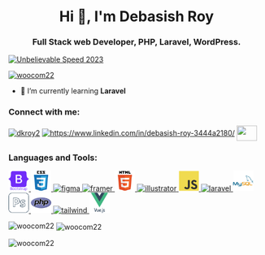 <h1 align="center">Hi 👋, I'm Debasish Roy</h1>
<h3 align="center">Full Stack web Developer, PHP, Laravel, WordPress.</h3>

<a href="https://www.a2hosting.com/?aid=5d57620e16f96&amp;bid=05a5558f" target="_top"><img src="//affiliates.a2hosting.com/accounts/default1/9u7wabf7le4/05a5558f.jpg" alt="Unbelievable Speed 2023" title="Unbelievable Speed 2023" width="728" height="90" /></a><img style="border:0" src="https://affiliates.a2hosting.com/scripts/9u7waif7le4?aid=5d57620e16f96&amp;bid=05a5558f" width="1" height="1" alt="" />

<p align="left"> <a href="https://github.com/ryo-ma/github-profile-trophy"><img src="https://github-profile-trophy.vercel.app/?username=woocom22" alt="woocom22" /></a> </p>

- 🌱 I’m currently learning **Laravel**

<h3 align="left">Connect with me:</h3>
<p align="left">
<a href="https://twitter.com/dkroy2" target="blank"><img align="center" src="https://raw.githubusercontent.com/rahuldkjain/github-profile-readme-generator/master/src/images/icons/Social/twitter.svg" alt="dkroy2" height="30" width="40" /></a>
<a href="https://linkedin.com/in/https://www.linkedin.com/in/debasish-roy-3444a2180/" target="blank"><img align="center" src="https://raw.githubusercontent.com/rahuldkjain/github-profile-readme-generator/master/src/images/icons/Social/linked-in-alt.svg" alt="https://www.linkedin.com/in/debasish-roy-3444a2180/" height="30" width="40" /></a>
<a href="https://youtube.com/@htech5200?si=4E--LLKndG4s9l5h" target="blank"><img align="center" src="https://raw.githubusercontent.com/rahuldkjain/github-profile-readme-generator/master/src/images/icons/Social/youtube.svg" alt="" height="30" width="40" /></a>
</p>

<h3 align="left">Languages and Tools:</h3>
<p align="left"> <a href="https://getbootstrap.com" target="_blank" rel="noreferrer"> <img src="https://raw.githubusercontent.com/devicons/devicon/master/icons/bootstrap/bootstrap-plain-wordmark.svg" alt="bootstrap" width="40" height="40"/> </a> <a href="https://www.w3schools.com/css/" target="_blank" rel="noreferrer"> <img src="https://raw.githubusercontent.com/devicons/devicon/master/icons/css3/css3-original-wordmark.svg" alt="css3" width="40" height="40"/> </a> <a href="https://www.figma.com/" target="_blank" rel="noreferrer"> <img src="https://www.vectorlogo.zone/logos/figma/figma-icon.svg" alt="figma" width="40" height="40"/> </a> <a href="https://www.framer.com/" target="_blank" rel="noreferrer"> <img src="https://www.vectorlogo.zone/logos/framer/framer-icon.svg" alt="framer" width="40" height="40"/> </a> <a href="https://www.w3.org/html/" target="_blank" rel="noreferrer"> <img src="https://raw.githubusercontent.com/devicons/devicon/master/icons/html5/html5-original-wordmark.svg" alt="html5" width="40" height="40"/> </a> <a href="https://www.adobe.com/in/products/illustrator.html" target="_blank" rel="noreferrer"> <img src="https://www.vectorlogo.zone/logos/adobe_illustrator/adobe_illustrator-icon.svg" alt="illustrator" width="40" height="40"/> </a> <a href="https://developer.mozilla.org/en-US/docs/Web/JavaScript" target="_blank" rel="noreferrer"> <img src="https://raw.githubusercontent.com/devicons/devicon/master/icons/javascript/javascript-original.svg" alt="javascript" width="40" height="40"/> </a> <a href="https://laravel.com/" target="_blank" rel="noreferrer"> 
  <img src="https://laravel.com/img/logomark.min.svg" alt="laravel" width="40" height="40"/> </a> <a href="https://www.mysql.com/" target="_blank" rel="noreferrer"> <img src="https://raw.githubusercontent.com/devicons/devicon/master/icons/mysql/mysql-original-wordmark.svg" alt="mysql" width="40" height="40"/> </a> <a href="https://www.photoshop.com/en" target="_blank" rel="noreferrer"> <img src="https://raw.githubusercontent.com/devicons/devicon/master/icons/photoshop/photoshop-line.svg" alt="photoshop" width="40" height="40"/> </a> <a href="https://www.php.net" target="_blank" rel="noreferrer"> <img src="https://raw.githubusercontent.com/devicons/devicon/master/icons/php/php-original.svg" alt="php" width="40" height="40"/> </a> <a href="https://tailwindcss.com/" target="_blank" rel="noreferrer"> <img src="https://www.vectorlogo.zone/logos/tailwindcss/tailwindcss-icon.svg" alt="tailwind" width="40" height="40"/> </a> <a href="https://vuejs.org/" target="_blank" rel="noreferrer"> <img src="https://raw.githubusercontent.com/devicons/devicon/master/icons/vuejs/vuejs-original-wordmark.svg" alt="vuejs" width="40" height="40"/> </a> </p>

<p><img align="left" src="https://github-readme-stats.vercel.app/api/top-langs?username=woocom22&show_icons=true&locale=en&layout=compact" alt="woocom22" /></p>

<p>&nbsp;<img align="center" src="https://github-readme-stats.vercel.app/api?username=woocom22&show_icons=true&locale=en" alt="woocom22" /></p>

<p><img align="center" src="https://github-readme-streak-stats.herokuapp.com/?user=woocom22&" alt="woocom22" /></p>

